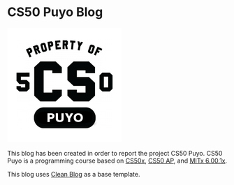 # CS50 Puyo Blog

![CS50 Puyo Logo](cs50_puyo_logo.png)

This blog has been created in order to report the project CS50 Puyo.
CS50 Puyo is a programming course based on
[CS50x][1],
[CS50 AP][2],
and [MITx 6.00.1x][3].

This blog uses [Clean Blog](http://startbootstrap.com/template-overviews/clean-blog/) as a base template.

[1]: https://www.edx.org/course/introduction-computer-science-harvardx-cs50x
[2]: https://www.edx.org/course/apr-computer-science-principles-harvardx-cs50-ap
[3]: https://www.edx.org/course/introduction-computer-science-mitx-6-00-1x-11
